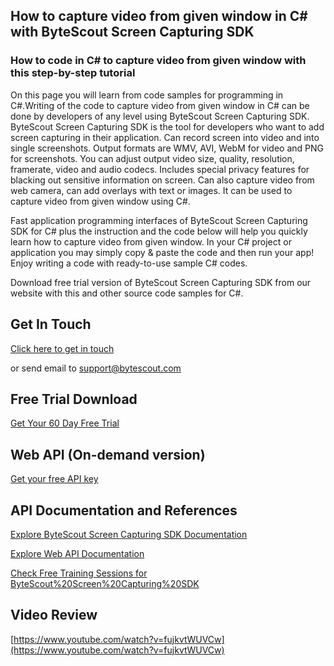 ## How to capture video from given window in C# with ByteScout Screen Capturing SDK

### How to code in C# to capture video from given window with this step-by-step tutorial

On this page you will learn from code samples for programming in C#.Writing of the code to capture video from given window in C# can be done by developers of any level using ByteScout Screen Capturing SDK. ByteScout Screen Capturing SDK is the tool for developers who want to add screen capturing in their application. Can record screen into video and into single screenshots. Output formats are WMV, AVI, WebM for video and PNG for screenshots. You can adjust output video size, quality, resolution, framerate, video and audio codecs. Includes special privacy features for blacking out sensitive information on screen. Can also capture video from web camera, can add overlays with text or images. It can be used to capture video from given window using C#.

Fast application programming interfaces of ByteScout Screen Capturing SDK for C# plus the instruction and the code below will help you quickly learn how to capture video from given window. In your C# project or application you may simply copy & paste the code and then run your app! Enjoy writing a code with ready-to-use sample C# codes.

Download free trial version of ByteScout Screen Capturing SDK from our website with this and other source code samples for C#.

## Get In Touch

[Click here to get in touch](https://bytescout.zendesk.com/hc/en-us/requests/new?subject=ByteScout%20Screen%20Capturing%20SDK%20Question)

or send email to [support@bytescout.com](mailto:support@bytescout.com?subject=ByteScout%20Screen%20Capturing%20SDK%20Question) 

## Free Trial Download

[Get Your 60 Day Free Trial](https://bytescout.com/download/web-installer?utm_source=github-readme)

## Web API (On-demand version)

[Get your free API key](https://pdf.co/documentation/api?utm_source=github-readme)

## API Documentation and References

[Explore ByteScout Screen Capturing SDK Documentation](https://bytescout.com/documentation/index.html?utm_source=github-readme)

[Explore Web API Documentation](https://pdf.co/documentation/api?utm_source=github-readme)

[Check Free Training Sessions for ByteScout%20Screen%20Capturing%20SDK](https://academy.bytescout.com/)

## Video Review

[https://www.youtube.com/watch?v=fujkvtWUVCw](https://www.youtube.com/watch?v=fujkvtWUVCw)